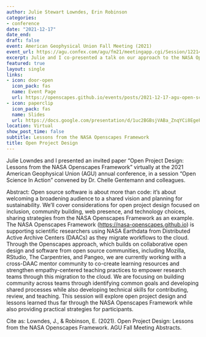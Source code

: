 ```yaml
---
author: Julie Stewart Lowndes, Erin Robinson
categories:
- conference
date: "2021-12-17"
date_end: 
draft: false
event: American Geophysical Union Fall Meeting (2021)
event_url: https://agu.confex.com/agu/fm21/meetingapp.cgi/Session/122142
excerpt: Julie and I co-presented a talk on our approach to the NASA Openscapes Framework project and initial lessons learned from the first year. 
featured: true
layout: single
links:
- icon: door-open
  icon_pack: fas
  name: Event Page
  url: https://openscapes.github.io/events/posts/2021-12-17-agu-open-science-in-action/
- icon: paperclip
  icon_pack: fas
  name: Slides
  url: https://docs.google.com/presentation/d/1uc2BGBsjVABa_ZnqYCi8EgeFjlUSMd3KMSlQJnok9T8/edit#slide=id.gcfba13fd26_0_7
location: Virtual 
show_post_time: false
subtitle: Lessons from the NASA Openscapes Framework
title: Open Project Design 
---
```


Julie Lowndes and I presented an invited paper “Open Project Design: Lessons from the NASA Openscapes Framework” virtually at the 2021 American Geophysical Union (AGU) annual conference, in a session “Open Science In Action” convened by Dr. Chelle Gentemann and colleagues.

Abstract: 
Open source software is about more than code: it’s about welcoming a broadening audience to a shared vision and planning for sustainability. We’ll cover considerations for open project design focused on inclusion, community building, web presence, and technology choices, sharing strategies from the NASA Openscapes Framework as an example. The NASA Openscapes Framework (https://nasa-openscapes.github.io) is supporting scientific researchers using NASA Earthdata from Distributed Active Archive Centers (DAACs) as they migrate workflows to the cloud. Through the Openscapes approach, which builds on collaborative open design and software from open source communities, including Mozilla, RStudio, The Carpentries, and Pangeo, we are currently working with a cross-DAAC mentor community to co-create learning resources and strengthen empathy-centered teaching practices to empower research teams through this migration to the cloud. We are focusing on building community across teams through identifying common goals and developing shared processes while also developing technical skills for contributing, review, and teaching. This session will explore open project design and lessons learned thus far through the NASA Openscapes Framework while also providing practical strategies for participants.

Cite as: Lowndes, J., & Robinson, E. (2021). Open Project Design: Lessons from the NASA Openscapes Framework. AGU Fall Meeting Abstracts.
